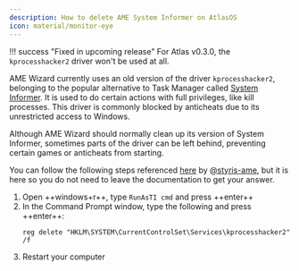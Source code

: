 ```yaml
---
description: How to delete AME System Informer on AtlasOS
icon: material/monitor-eye
---
```


!!! success "Fixed in upcoming release"
    For Atlas v0.3.0, the `kprocesshacker2` driver won't be used at all.

AME Wizard currently uses an old version of the driver `kprocesshacker2`, belonging to the popular alternative to Task Manager called [System Informer](https://systeminformer.sourceforge.io/). It is used to do certain actions with full privileges, like kill processes. This driver is commonly blocked by anticheats due to its unrestricted access to Windows.

Although AME Wizard should normally clean up its version of System Informer, sometimes parts of the driver can be left behind, preventing certain games or anticheats from starting. 

You can follow the following steps referenced [here](https://github.com/Atlas-OS/Atlas/issues/730#issuecomment-1522501012) by [@styris-ame](https://github.com/styris-ame), but it is here so you do not need to leave the documentation to get your answer.

1. Open ++windows+r++, type `RunAsTI cmd` and press ++enter++
2. In the Command Prompt window, type the following and press ++enter++:
    ```batch
    reg delete "HKLM\SYSTEM\CurrentControlSet\Services\kprocesshacker2" /f
    ```
3. Restart your computer
